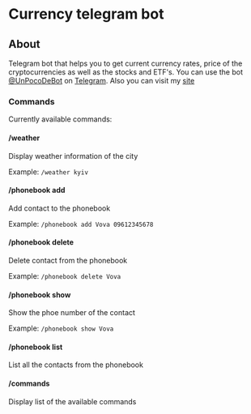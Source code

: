 # Currency telegram bot
About
---
Telegram bot that helps you to get current currency rates, price of the cryptocurrencies as well as the stocks and ETF's.
You can use the bot [@UnPocoDeBot](https://web.telegram.org/a/#6167922143) on [Telegram](https://telegram.org).
Also you can visit my [site](https://volodymyrrusin.github.io/)

### Commands
Currently available commands:

#### /weather
Display weather information of the city

Example: `/weather kyiv`

#### /phonebook add
Add contact to the phonebook

Example: `/phonebook add Vova 09612345678`

#### /phonebook delete
Delete contact from the phonebook

Example: `/phonebook delete Vova`

#### /phonebook show 
Show the phoe number of the contact

Example: `/phonebook show Vova`

#### /phonebook list
List all the contacts from the phonebook

#### /commands
Display list of the available commands
